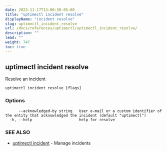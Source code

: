 ```yaml
---
date: 2023-11-17T13:00:50-05:00
title: "uptimectl incident resolve"
displayName: "incident resolve"
slug: uptimectl_incident_resolve
url: /docs/references/uptimectl/uptimectl_incident_resolve/
description: ""
lead: ""
weight: 747
toc: true
---
```

## uptimectl incident resolve

Resolve an incident

```
uptimectl incident resolve [flags]
```

### Options

```
      --acknowledged-by string   User e-mail or a custom identifier of the entity that acknowledged the incident (default "uptimectl")
  -h, --help                     help for resolve
```

### SEE ALSO

* [uptimectl incident](/docs/references/uptimectl/uptimectl_incident/)	 - Manage incidents


